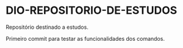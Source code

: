 # DIO-REPOSITORIO-DE-ESTUDOS
Repositório destinado a estudos. 

Primeiro commit para testar as funcionalidades dos comandos.

